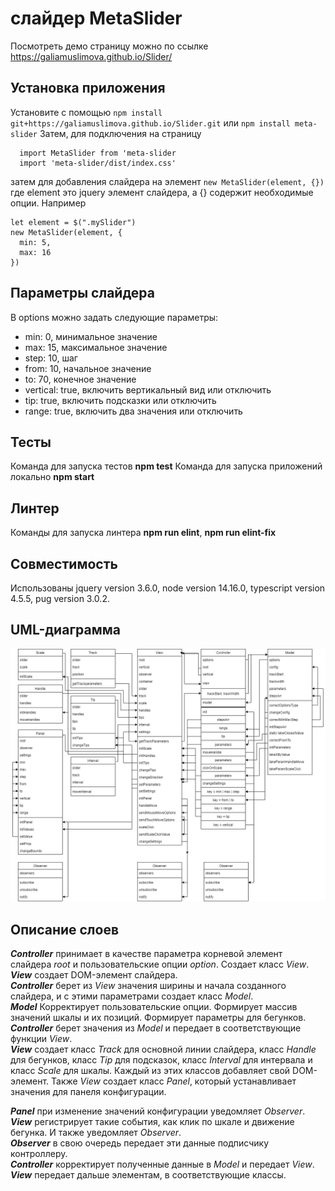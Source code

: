 # слайдер MetaSlider 
Посмотреть демо страницу можно по ссылке https://galiamuslimova.github.io/Slider/

## Установка приложения
Установите с помощью
`npm install git+https://galiamuslimova.github.io/Slider.git`
или
`npm install meta-slider`
Затем, для подключения на страницу 
```
  import MetaSlider from 'meta-slider
  import 'meta-slider/dist/index.css'
```
затем для добавления слайдера на элемент
`new MetaSlider(element, {})`
где element это jquery элемент слайдера, а {} содержит необходимые опции. Например
```
let element = $(".mySlider")
new MetaSlider(element, {
  min: 5,
  max: 16
})
```

## Параметры слайдера
В options можно задать следующие параметры:    
+ min: 0, минимальное значение
+ max: 15, максимальное значение
+ step: 10, шаг
+ from: 10, начальное значение
+ to: 70, конечное значение
+ vertical: true, включить вертикальный вид или отключить
+ tip: true, включить подсказки или отключить
+ range: true, включить два значения или отключить


## Тесты
Команда для запуска тестов **npm test**
Команда для запуска приложений локально **npm start**

## Линтер
Команды для запуска линтера **npm run elint**, **npm run elint-fix**

## Совместимость
Использованы jquery version 3.6.0, node version 14.16.0, typescript version 4.5.5, pug version 3.0.2.

## UML-диаграмма
![alt UML-диаграмма](https://github.com/galiaMuslimova/Slider/blob/master/Diagram.png)

## Описание слоев
***Controller*** принимает в качестве параметра корневой элемент слайдера *root* и пользовательские опции *option*. Создает класс *View*.  
***View*** создает DOM-элемент слайдера.  
***Controller*** берет из *View* значения ширины и начала созданного слайдера, и с этими параметрами создает класс *Model*.  
***Model*** Корректирует пользовательские опции. Формирует массив значений шкалы и их позиций. Формирует параметры для бегунков.  
***Controller*** берет значения из *Model* и передает в соответствующие функции *View*.  
***View*** создает класс *Track* для основной линии слайдера, класс *Handle* для бегунков, класс *Tip* для подсказок, класс *Interval* для интервала и класс *Scale* для шкалы. Каждый из этих классов добавляет свой DOM-элемент. Также *View* создает класс *Panel*, который устанавливает значения для панеля конфигурации.

***Panel*** при изменение значений конфигурации уведомляет *Observer*.  
***View*** регистрирует такие события, как клик по шкале и движение бегунка. И также уведомляет *Observer*.  
***Observer*** в свою очередь передает эти данные подписчику контроллеру.  
***Controller*** корректирует полученные данные в *Model* и передает *View*.  
***View*** передает дальше элементам, в соответствующие классы.  



  


